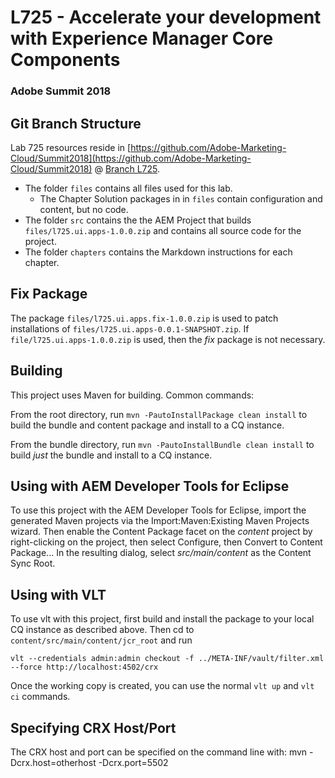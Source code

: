 <div class="aem-logo"></div>
<div class="adobe-logo"></div>

# L725 - Accelerate your development with Experience Manager Core Components 

### Adobe Summit 2018

## Git Branch Structure

Lab 725 resources reside in [https://github.com/Adobe-Marketing-Cloud/Summit2018](https://github.com/Adobe-Marketing-Cloud/Summit2018) @ [Branch L725](https://github.com/Adobe-Marketing-Cloud/Summit2018/tree/L725).

* The folder `files` contains all files used for this lab.
	* The Chapter Solution packages in in `files` contain configuration and content, but no code.
* The folder `src` contains the the AEM Project that builds `files/l725.ui.apps-1.0.0.zip` and contains all source code for the project.
* The folder `chapters` contains the Markdown instructions for each chapter.

## Fix Package

The package `files/l725.ui.apps.fix-1.0.0.zip` is used to patch installations of `files/l725.ui.apps-0.0.1-SNAPSHOT.zip`.
If `file/l725.ui.apps-1.0.0.zip` is used, then the *fix* package is not necessary.

## Building

This project uses Maven for building. Common commands:

From the root directory, run ``mvn -PautoInstallPackage clean install`` to build the bundle and content package and install to a CQ instance.

From the bundle directory, run ``mvn -PautoInstallBundle clean install`` to build *just* the bundle and install to a CQ instance.

## Using with AEM Developer Tools for Eclipse

To use this project with the AEM Developer Tools for Eclipse, import the generated Maven projects via the Import:Maven:Existing Maven Projects wizard. Then enable the Content Package facet on the _content_ project by right-clicking on the project, then select Configure, then Convert to Content Package... In the resulting dialog, select _src/main/content_ as the Content Sync Root.

## Using with VLT

To use vlt with this project, first build and install the package to your local CQ instance as described above. Then cd to `content/src/main/content/jcr_root` and run

    vlt --credentials admin:admin checkout -f ../META-INF/vault/filter.xml --force http://localhost:4502/crx

Once the working copy is created, you can use the normal ``vlt up`` and ``vlt ci`` commands.

## Specifying CRX Host/Port

The CRX host and port can be specified on the command line with:
mvn -Dcrx.host=otherhost -Dcrx.port=5502 <goals>


